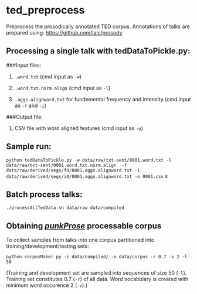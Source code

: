 # ted_preprocess

Preprocess the prosodically annotated TED corpus. Annotations of talks are prepared using: https://github.com/laic/prosody

## Processing a single talk with tedDataToPickle.py:

###Input files: 

1. `.word.txt` (cmd input as `-w`)

2. `.word.txt.norm.align` (cmd input as `-l`)

3. `.aggs.alignword.txt` for fundemental frequency and intensity (cmd input as `-f` and `-i`)

###Output file:
1. CSV file with word aligned features (cmd input as `-o`)

## Sample run:

`python tedDataToPickle.py -w data/raw/txt-sent/0001.word.txt -l data/raw/txt-sent/0001.word.txt.norm.align  -f data/raw/derived/segs/f0/0001.aggs.alignword.txt -i data/raw/derived/segs/i0/0001.aggs.alignword.txt -o 0001.csv`
s
## Batch process talks:

`./processAllTedData.sh data/raw data/compiled`

## Obtaining [*punkProse*](https://github.com/alpoktem/punkProse) processable corpus 
To collect samples from talks into one corpus partitioned into training/development/testing sets:

`python corpusMaker.py -i data/compiled/ -o data/corpus -r 0.7 -v 2 -l 50`

(Training and development set are sampled into sequences of size 50 (`-l`). Training set constitutes 0.7 (`-r`) of all data. Word vocabulary is created with minimum word occurence 2 (`-v`).)
